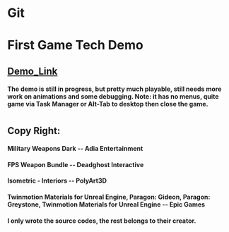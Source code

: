 # Git
# First Game Tech Demo
## [Demo_Link](https://drive.google.com/drive/folders/1yUVkPTOCSIZQA7EqKCbtzllZFNxvEINJ?usp=sharing)
#### The demo is still in progress, but pretty much playable, still needs more work on animations and some debugging. Note: it has no menus, quite game via Task Manager or Alt-Tab to desktop then close the game.
# 
# 
#
## Copy Right:
#### Military Weapons Dark -- Adia Entertainment
#### FPS Weapon Bundle -- Deadghost Interactive
#### Isometric - Interiors -- PolyArt3D
#### Twinmotion Materials for Unreal Engine, Paragon: Gideon, Paragon: Greystone, Twinmotion Materials for Unreal Engine -- Epic Games
#### I only wrote the source codes, the rest belongs to their creator.





